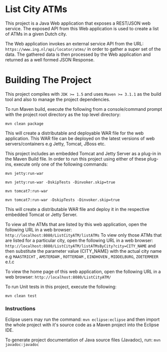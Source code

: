 List City ATMs
==============

This project is a Java Web application that exposes a REST/JSON web service. The exposed API from this Web application is used to create a list of ATMs
in a given Dutch city.

The Web application invokes an external service API from the URL: ```https://www.ing.nl/api/locator/atms/``` in order to gather a super set of the data.
The gathered data is then processed by the Web application and returned as a well formed JSON Response.

Building The Project
====================

This project compiles with ```JDK >= 1.5``` and uses ```Maven >= 3.1.1``` as the build tool and also to manage the project dependencies.

To run Maven build, execute the following from a console/command prompt with the project root directory as the top level directory:

```mvn clean package```

This will create a distributable and deployable WAR file for the web application. This WAR file can be deployed on the latest versions of web servers/containers e.g Jetty, Tomcat, JBoss etc.

This project includes an embedded Tomcat and Jetty Server as a plug-in in the Maven Build file. In order to run this project using either of these plug-ins, execute only one of the following commands:

```mvn jetty:run-war```

```mvn jetty:run-war -DskipTests -Dinvoker.skip=true```

```mvn tomcat7:run-war```

```mvn tomcat7:run-war -DskipTests -Dinvoker.skip=true```

This will create a distributable WAR file and deploy it in the respective embedded Tomcat or Jetty Server.

To view all the ATMs that are listed by this web application, open the following URL in a web browser:
```http://localhost:8080/ListCityATM/listATMs```
To view only those ATMs that are listed for a particular city, open the following URL in a web browser: ```http://localhost:8080/ListCityATM/listATMsByCity?city=CITY_NAME``` and then substitute the parameter value (CITY_NAME) with the actual city name e.g ```MAASTRICHT``` , ```AMSTERDAM``` , ```ROTTERDAM``` , ```EINDHOVEN``` , ```MIDDELBURG```, ```ZOETERMEER``` e.t.c

To view the home page of this web application, open the following URL in a web browser: ```http://localhost:8080/ListCityATM/```

To run Unit tests in this project, execute the following:

```mvn clean test```

### Instructions

Eclipse users may run the command: `mvn eclipse:eclipse` and then import the whole project with it's source code as a Maven project into the Eclipse IDE.

To generate project documentation of Java source files (Javadoc), run: ```mvn javadoc:javadoc```